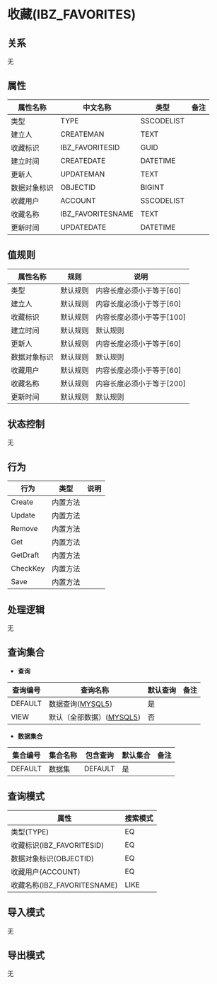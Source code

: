 # 收藏(IBZ_FAVORITES)

  

## 关系
无

## 属性

| 属性名称        |    中文名称    | 类型     |  备注  |
| --------   |------------| -----   |  -------- | 
|类型|TYPE|SSCODELIST|&nbsp;|
|建立人|CREATEMAN|TEXT|&nbsp;|
|收藏标识|IBZ_FAVORITESID|GUID|&nbsp;|
|建立时间|CREATEDATE|DATETIME|&nbsp;|
|更新人|UPDATEMAN|TEXT|&nbsp;|
|数据对象标识|OBJECTID|BIGINT|&nbsp;|
|收藏用户|ACCOUNT|SSCODELIST|&nbsp;|
|收藏名称|IBZ_FAVORITESNAME|TEXT|&nbsp;|
|更新时间|UPDATEDATE|DATETIME|&nbsp;|

## 值规则
| 属性名称    | 规则    |  说明  |
| --------   |------------| ----- | 
|类型|默认规则|内容长度必须小于等于[60]|
|建立人|默认规则|内容长度必须小于等于[60]|
|收藏标识|默认规则|内容长度必须小于等于[100]|
|建立时间|默认规则|默认规则|
|更新人|默认规则|内容长度必须小于等于[60]|
|数据对象标识|默认规则|默认规则|
|收藏用户|默认规则|内容长度必须小于等于[60]|
|收藏名称|默认规则|内容长度必须小于等于[200]|
|更新时间|默认规则|默认规则|

## 状态控制

无


## 行为
| 行为    | 类型    |  说明  |
| --------   |------------| ----- | 
|Create|内置方法|&nbsp;|
|Update|内置方法|&nbsp;|
|Remove|内置方法|&nbsp;|
|Get|内置方法|&nbsp;|
|GetDraft|内置方法|&nbsp;|
|CheckKey|内置方法|&nbsp;|
|Save|内置方法|&nbsp;|

## 处理逻辑
无

## 查询集合

* **查询**

| 查询编号 | 查询名称       | 默认查询 |   备注|
| --------  | --------   | --------   | ----- |
|DEFAULT|数据查询([MYSQL5](../../appendix/query_MYSQL5.md#IbzFavorites_Default))|是|&nbsp;|
|VIEW|默认（全部数据）([MYSQL5](../../appendix/query_MYSQL5.md#IbzFavorites_View))|否|&nbsp;|

* **数据集合**

| 集合编号 | 集合名称   |  包含查询  | 默认集合 |   备注|
| --------  | --------   | -------- | --------   | ----- |
|DEFAULT|数据集|DEFAULT|是|&nbsp;|

## 查询模式
| 属性      |    搜索模式     |
| --------   |------------|
|类型(TYPE)|EQ|
|收藏标识(IBZ_FAVORITESID)|EQ|
|数据对象标识(OBJECTID)|EQ|
|收藏用户(ACCOUNT)|EQ|
|收藏名称(IBZ_FAVORITESNAME)|LIKE|

## 导入模式
无


## 导出模式
无

